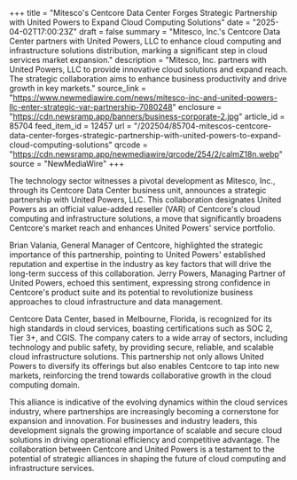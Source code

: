 +++
title = "Mitesco's Centcore Data Center Forges Strategic Partnership with United Powers to Expand Cloud Computing Solutions"
date = "2025-04-02T17:00:23Z"
draft = false
summary = "Mitesco, Inc.'s Centcore Data Center partners with United Powers, LLC to enhance cloud computing and infrastructure solutions distribution, marking a significant step in cloud services market expansion."
description = "Mitesco, Inc. partners with United Powers, LLC to provide innovative cloud solutions and expand reach. The strategic collaboration aims to enhance business productivity and drive growth in key markets."
source_link = "https://www.newmediawire.com/news/mitesco-inc-and-united-powers-llc-enter-strategic-var-partnership-7080248"
enclosure = "https://cdn.newsramp.app/banners/business-corporate-2.jpg"
article_id = 85704
feed_item_id = 12457
url = "/202504/85704-mitescos-centcore-data-center-forges-strategic-partnership-with-united-powers-to-expand-cloud-computing-solutions"
qrcode = "https://cdn.newsramp.app/newmediawire/qrcode/254/2/calmZ18n.webp"
source = "NewMediaWire"
+++

<p>The technology sector witnesses a pivotal development as Mitesco, Inc., through its Centcore Data Center business unit, announces a strategic partnership with United Powers, LLC. This collaboration designates United Powers as an official value-added reseller (VAR) of Centcore's cloud computing and infrastructure solutions, a move that significantly broadens Centcore's market reach and enhances United Powers' service portfolio.</p><p>Brian Valania, General Manager of Centcore, highlighted the strategic importance of this partnership, pointing to United Powers' established reputation and expertise in the industry as key factors that will drive the long-term success of this collaboration. Jerry Powers, Managing Partner of United Powers, echoed this sentiment, expressing strong confidence in Centcore's product suite and its potential to revolutionize business approaches to cloud infrastructure and data management.</p><p>Centcore Data Center, based in Melbourne, Florida, is recognized for its high standards in cloud services, boasting certifications such as SOC 2, Tier 3+, and CGIS. The company caters to a wide array of sectors, including technology and public safety, by providing secure, reliable, and scalable cloud infrastructure solutions. This partnership not only allows United Powers to diversify its offerings but also enables Centcore to tap into new markets, reinforcing the trend towards collaborative growth in the cloud computing domain.</p><p>This alliance is indicative of the evolving dynamics within the cloud services industry, where partnerships are increasingly becoming a cornerstone for expansion and innovation. For businesses and industry leaders, this development signals the growing importance of scalable and secure cloud solutions in driving operational efficiency and competitive advantage. The collaboration between Centcore and United Powers is a testament to the potential of strategic alliances in shaping the future of cloud computing and infrastructure services.</p>